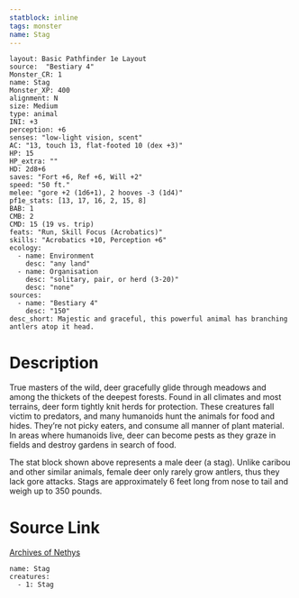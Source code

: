 ```yaml
---
statblock: inline
tags: monster
name: Stag
---
```

```statblock
layout: Basic Pathfinder 1e Layout
source:  "Bestiary 4"
Monster_CR: 1
name: Stag
Monster_XP: 400
alignment: N
size: Medium
type: animal
INI: +3
perception: +6
senses: "low-light vision, scent"
AC: "13, touch 13, flat-footed 10 (dex +3)"
HP: 15
HP_extra: ""
HD: 2d8+6
saves: "Fort +6, Ref +6, Will +2"
speed: "50 ft."
melee: "gore +2 (1d6+1), 2 hooves -3 (1d4)"
pf1e_stats: [13, 17, 16, 2, 15, 8]
BAB: 1
CMB: 2
CMD: 15 (19 vs. trip)
feats: "Run, Skill Focus (Acrobatics)"
skills: "Acrobatics +10, Perception +6"
ecology:
  - name: Environment
    desc: "any land"
  - name: Organisation
    desc: "solitary, pair, or herd (3-20)"
    desc: "none"
sources:
  - name: "Bestiary 4"
    desc: "150"
desc_short: Majestic and graceful, this powerful animal has branching antlers atop it head.
```
# Description
True masters of the wild, deer gracefully glide through meadows and among the thickets of the deepest forests. Found in all climates and most terrains, deer form tightly knit herds for protection. These creatures fall victim to predators, and many humanoids hunt the animals for food and hides. They’re not picky eaters, and consume all manner of plant material. In areas where humanoids live, deer can become pests as they graze in fields and destroy gardens in search of food.

The stat block shown above represents a male deer (a stag). Unlike caribou and other similar animals, female deer only rarely grow antlers, thus they lack gore attacks. Stags are approximately 6 feet long from nose to tail and weigh up to 350 pounds.
# Source Link
[Archives of Nethys](https://aonprd.com/MonsterDisplay.aspx?ItemName=Stag)
```encounter-table
name: Stag
creatures:
  - 1: Stag
```
